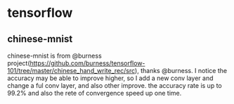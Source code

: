 # tensorflow
## chinese-mnist
chinese-mnist is from @burness project(https://github.com/burness/tensorflow-101/tree/master/chinese_hand_write_rec/src), thanks @burness. I notice the accuracy may be able to improve higher, so I add a new conv layer and change a ful conv layer, and also other improve. the accuracy rate is up to 99.2% and also the rete of convergence speed up one time.
